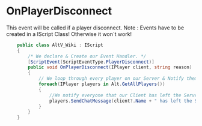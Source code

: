# OnPlayerDisconnect
This event will be called if a player disconnect.
Note : Events have to be created in a IScript Class! Otherwise it won´t work!

```csharp
    public class AltV_Wiki : IScript
    {
        /* We declare & Create our Event Handler. */
        [ScriptEvent(ScriptEventType.PlayerDisconnect)]
        public void OnPlayerDisconnect(IPlayer client, string reason)
        {
            // We loop through every player on our Server & Notify them.
            foreach(IPlayer players in Alt.GetAllPlayers())
            {
                //We notify everyone that our Client has left the Server.
                players.SendChatMessage(client?.Name + " has left the Server! Reason " + reason);
            }
        }
    }
```
